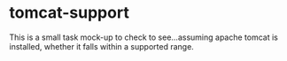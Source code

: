 # tomcat-support
This is a small task mock-up to check to see...assuming apache tomcat is installed, whether it falls within a supported range.
